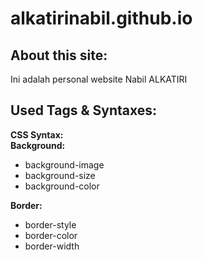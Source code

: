 # alkatirinabil.github.io

## About this site:
Ini adalah personal website Nabil ALKATIRI

## Used Tags & Syntaxes:
**CSS Syntax:**    
**Background:**  
* background-image  
* background-size    
* background-color  

**Border:**  
* border-style    
* border-color  
* border-width  
